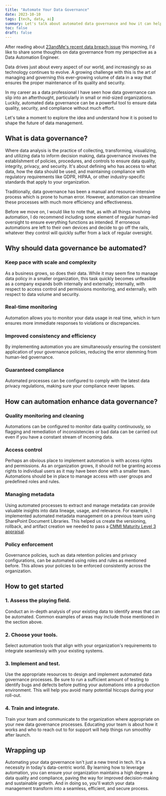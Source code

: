```yaml
---
title: "Automate Your Data Governance"
date: 2023-10-10
tags: [tech, data, ai]
summary: Let's talk about automated data governance and how it can help you maintain data quality, security, and compliance.
toc: false
draft: false
---
```


After reading about [23andMe's recent data breach issue](https://techcrunch.com/2023/10/10/23andme-resets-user-passwords-after-genetic-data-posted-online/) this morning, I'd like to share some thoughts on data governance from my perspective as a Data Automation Engineer.

Data drives just about every aspect of our world, and increasingly so as technology continues to evolve. A growing challenge with this is the art of managing and governing this ever-growing volume of data in a way that ensures the proper maintenance of its quality and security.

In my career as a data professional I have seen how data governance can slip into an afterthought, particularly in small or mid-sized organizations. Luckily, automated data governance can be a powerful tool to ensure data quality, security, and compliance without much effort.

Let's take a moment to explore the idea and understand how it is poised to shape the future of data management.

## What is data governance?

Where data analysis is the practice of collecting, transforming, visualizing, and utilizing data to inform decision making, data governance involves the establishment of policies, procedures, and controls to ensure data quality, integrity, privacy, and security. It's about defining who has access to what data, how the data should be used, and maintaining compliance with regulatory requirements like GDPR, HIPAA, or other industry-specific standards that apply to your organization.

Traditionally, data governance has been a manual and resource-intensive process which is prone to human error. However, automation can streamline these processes with much more efficiency and effectiveness.

Before we move on, I would like to note that, as with all things involving automation, I do recommend including some element of regular human-led oversight to ensure everything functions as intended. If erroneous automations are left to their own devices and decide to go off the rails, whatever they control will quickly suffer from a lack of regular oversight.

## Why should data governance be automated?

### Keep pace with scale and complexity

As a business grows, so does their data. While it may seem fine to manage data policy in a smaller organization, this task quickly becomes unfeasible as a company expands both internally and externally; internally, with respect to access control and permissions monitoring, and externally, with respect to data volume and security.

### Real-time monitoring

Automation allows you to monitor your data usage in real time, which in turn ensures more immediate responses to violations or discrepancies.

### Improved consistency and efficiency

By implementing automation you are simultaneously ensuring the consistent application of your governance policies, reducing the error stemming from human-led governance.

### Guaranteed compliance

Automated processes can be configured to comply with the latest data privacy regulations, making sure your compliance never lapses.

## How can automation enhance data governance?

### Quality monitoring and cleaning

Automations can be configured to monitor data quality continuously, so flagging and remediation of inconsistencies or bad data can be carried out even if you have a constant stream of incoming data.

### Access control

Perhaps an obvious place to implement automation is with access rights and permissions. As an organization grows, it should not be granting access rights to individual users as it may have been done with a smaller team. Automations should be in place to manage access with user groups and predefined roles and rules.

### Managing metadata

Using automated processes to extract and manage metadata can provide valuable insights into data lineage, usage, and relevance. For example, I implemented automated metadata management on a previous team using SharePoint Document Libraries. This helped us create the versioning, rollback, and artifact creation we needed to pass a [CMMI Maturity Level 3 appraisal](https://www.cmmiinstitute.com/learning/appraisals/levels).

### Policy enforcement

Governance policies, such as data retention policies and privacy configurations, can be automated using roles and rules as mentioned before. This allows your policies to be enforced consistently across the organization.

## How to get started

### 1. Assess the playing field.

Conduct an in-depth analysis of your existing data to identify areas that can be automated. Common examples of areas may include those mentioned in the section above.

### 2. Choose your tools.

Select automation tools that align with your organization's requirements to integrate seamlessly with your existing systems.

### 3. Implement and test.

Use the appropriate resources to design and implement automated data governance processes. Be sure to run a sufficient amount of testing to identify bugs and defects before putting your automations into a production environment. This will help you avoid many potential hiccups during your roll-out.

### 4. Train and integrate.

Train your team and communicate to the organization where appropriate on your new data governance processes. Educating your team is about how it works and who to reach out to for support will help things run smoothly after launch.

## Wrapping up

Automating your data governance isn't just a new trend in tech. It's a necessity in today's data-centric world. By learning how to leverage automation, you can ensure your organization maintains a high degree a data quality and compliance, paving the way for improved decision-making and sustainable growth. And in doing so, you'll watch your data management transform into a seamless, efficient, and secure process.